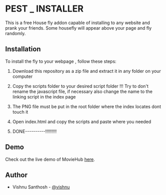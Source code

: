 # PEST _ INSTALLER

This is a free House fly addon capable of  installing  to any website and prank your friends. Some  housefly will appear above your page and fly randomly.


## Installation

To install the fly to your webpage , follow these steps:
1. Download this repository as a zip file and extract it in any folder on your computer
2. Copy the scripts folder to your desired script folder !!!
Try to don't rename the javascript file,  if necessary also change the name to the linking script in the index page 

3. The PNG file must be put in the root folder where the index locates dont touch it 

4. Open index.html and copy the scripts and paste where you needed

5. DONE----------!!!!!!!!!



## Demo

Check out the live demo of MovieHub [here](https://vishnu1100.github.io/Pest_installer/).




## Author

- Vishnu Santhosh  - [@vishnu](https://github.com/vishnu1100)
